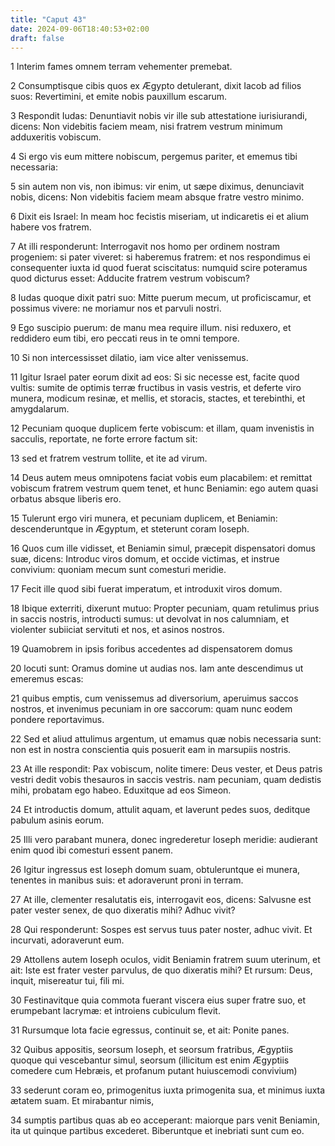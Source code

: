 ```yaml
---
title: "Caput 43"
date: 2024-09-06T18:40:53+02:00
draft: false
---
```




1 Interim fames omnem terram vehementer premebat.

2 Consumptisque cibis quos ex Ægypto detulerant, dixit Iacob ad filios suos: Revertimini, et emite nobis pauxillum escarum.

3 Respondit Iudas: Denuntiavit nobis vir ille sub attestatione iurisiurandi, dicens: Non videbitis faciem meam, nisi fratrem vestrum minimum adduxeritis vobiscum.

4 Si ergo vis eum mittere nobiscum, pergemus pariter, et ememus tibi necessaria:

5 sin autem non vis, non ibimus: vir enim, ut sæpe diximus, denunciavit nobis, dicens: Non videbitis faciem meam absque fratre vestro minimo.

6 Dixit eis Israel: In meam hoc fecistis miseriam, ut indicaretis ei et alium habere vos fratrem.

7 At illi responderunt: Interrogavit nos homo per ordinem nostram progeniem: si pater viveret: si haberemus fratrem: et nos respondimus ei consequenter iuxta id quod fuerat sciscitatus: numquid scire poteramus quod dicturus esset: Adducite fratrem vestrum vobiscum?

8 Iudas quoque dixit patri suo: Mitte puerum mecum, ut proficiscamur, et possimus vivere: ne moriamur nos et parvuli nostri.

9 Ego suscipio puerum: de manu mea require illum. nisi reduxero, et reddidero eum tibi, ero peccati reus in te omni tempore.

10 Si non intercessisset dilatio, iam vice alter venissemus.

11 Igitur Israel pater eorum dixit ad eos: Si sic necesse est, facite quod vultis: sumite de optimis terræ fructibus in vasis vestris, et deferte viro munera, modicum resinæ, et mellis, et storacis, stactes, et terebinthi, et amygdalarum.

12 Pecuniam quoque duplicem ferte vobiscum: et illam, quam invenistis in sacculis, reportate, ne forte errore factum sit:

13 sed et fratrem vestrum tollite, et ite ad virum.

14 Deus autem meus omnipotens faciat vobis eum placabilem: et remittat vobiscum fratrem vestrum quem tenet, et hunc Beniamin: ego autem quasi orbatus absque liberis ero.

15 Tulerunt ergo viri munera, et pecuniam duplicem, et Beniamin: descenderuntque in Ægyptum, et steterunt coram Ioseph.

16 Quos cum ille vidisset, et Beniamin simul, præcepit dispensatori domus suæ, dicens: Introduc viros domum, et occide victimas, et instrue convivium: quoniam mecum sunt comesturi meridie.

17 Fecit ille quod sibi fuerat imperatum, et introduxit viros domum.

18 Ibique exterriti, dixerunt mutuo: Propter pecuniam, quam retulimus prius in saccis nostris, introducti sumus: ut devolvat in nos calumniam, et violenter subiiciat servituti et nos, et asinos nostros.

19 Quamobrem in ipsis foribus accedentes ad dispensatorem domus

20 locuti sunt: Oramus domine ut audias nos. Iam ante descendimus ut emeremus escas:

21 quibus emptis, cum venissemus ad diversorium, aperuimus saccos nostros, et invenimus pecuniam in ore saccorum: quam nunc eodem pondere reportavimus.

22 Sed et aliud attulimus argentum, ut emamus quæ nobis necessaria sunt: non est in nostra conscientia quis posuerit eam in marsupiis nostris.

23 At ille respondit: Pax vobiscum, nolite timere: Deus vester, et Deus patris vestri dedit vobis thesauros in saccis vestris. nam pecuniam, quam dedistis mihi, probatam ego habeo. Eduxitque ad eos Simeon.

24 Et introductis domum, attulit aquam, et laverunt pedes suos, deditque pabulum asinis eorum.

25 Illi vero parabant munera, donec ingrederetur Ioseph meridie: audierant enim quod ibi comesturi essent panem.

26 Igitur ingressus est Ioseph domum suam, obtuleruntque ei munera, tenentes in manibus suis: et adoraverunt proni in terram.

27 At ille, clementer resalutatis eis, interrogavit eos, dicens: Salvusne est pater vester senex, de quo dixeratis mihi? Adhuc vivit?

28 Qui responderunt: Sospes est servus tuus pater noster, adhuc vivit. Et incurvati, adoraverunt eum.

29 Attollens autem Ioseph oculos, vidit Beniamin fratrem suum uterinum, et ait: Iste est frater vester parvulus, de quo dixeratis mihi? Et rursum: Deus, inquit, misereatur tui, fili mi.

30 Festinavitque quia commota fuerant viscera eius super fratre suo, et erumpebant lacrymæ: et introiens cubiculum flevit.

31 Rursumque lota facie egressus, continuit se, et ait: Ponite panes.

32 Quibus appositis, seorsum Ioseph, et seorsum fratribus, Ægyptiis quoque qui vescebantur simul, seorsum (illicitum est enim Ægyptiis comedere cum Hebræis, et profanum putant huiuscemodi convivium)

33 sederunt coram eo, primogenitus iuxta primogenita sua, et minimus iuxta ætatem suam. Et mirabantur nimis,

34 sumptis partibus quas ab eo acceperant: maiorque pars venit Beniamin, ita ut quinque partibus excederet. Biberuntque et inebriati sunt cum eo.

